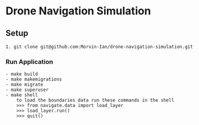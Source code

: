 # Drone Navigation Simulation
## Setup
    1. git clone git@github.com:Morvin-Ian/drone-navigation-simulation.git
    
### Run Application
    - make build
    - make makemigrations
    - make migrate
    - make superuser
    - make shell
        to load the boundaries data run these commands in the shell
        >>> from navigate.data import load_layer
        >>> load_layer.run()
        >>> quit()
